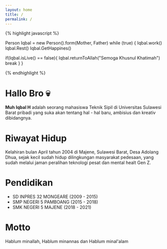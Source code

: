 ```yaml
---
layout: home
title: /
permalink: /
---
```


{% highlight javascript %}

Person Iqbal = new Person().form(Mother, Father)
while (true) {
  Iqbal.work()
  Iqbal.Rest()
  Iqbal.GetHappines()

  if(Iqbal.isLive() == false){
      Iqbal.returnToAllah("Semoga Khusnul Khatimah")
      break
  }
}

{% endhighlight %}
  


# Hallo Bro 💀
<strong>Muh Iqbal H</strong> adalah seorang mahasiswa Teknik Sipil di Universitas Sulawesi Barat pribadi yang suka akan tentang hal - hal baru, ambisius dan kreativ dibidangnya.

# Riwayat Hidup
Kelahiran bulan April tahun 2004 di Majene, Sulawesi Barat, Desa Adolang Dhua, sejak kecil sudah hidup dilingkungan masyarakat pedesaan, yang sudah melalui jaman peralihan teknologi pesat dan mental healt Gen Z.

# Pendidikan
- SD INPRES 32 MONGEARE (2009 - 2015)
- SMP NEGERI 5 PAMBOANG (2015 - 2018)
- SMK NEGERI 5 MAJENE (2018 - 2021)

# Motto
Hablum minallah, Hablum minannas dan Hablum minal'alam

